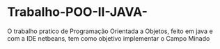 # Trabalho-POO-II-JAVA-
O trabalho pratico de Programação Orientada a Objetos, feito em java e com a IDE netbeans, tem como objetivo implementar o Campo Minado
